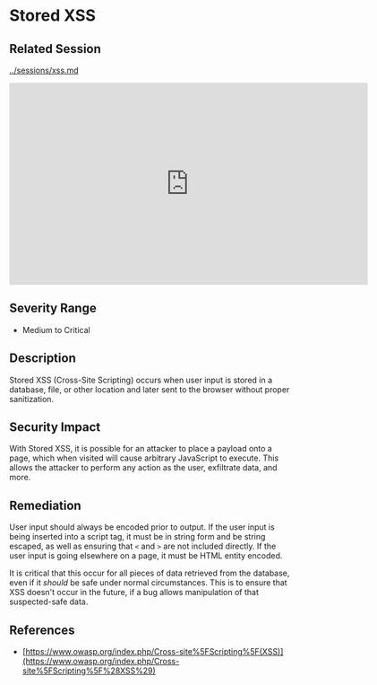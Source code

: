 Stored XSS
==========

Related Session
---------------

[../sessions/xss.md](../sessions/xss.md)

<iframe id="ytplayer" type="text/html" width="640" height="360" src="https://www.youtube-nocookie.com/embed/HGaFCcWM57U?rel=0&autoplay=0&origin=https://hacker101.com" frameborder="0"></iframe>

Severity Range
--------------

- Medium to Critical

Description
-----------

Stored XSS (Cross-Site Scripting) occurs when user input is stored in a database, file, or other location and later sent to the browser without proper sanitization.

Security Impact
---------------

With Stored XSS, it is possible for an attacker to place a payload onto a page, which when visited will cause arbitrary JavaScript to execute.  This allows the attacker to perform any action as the user, exfiltrate data, and more.

Remediation
-----------

User input should always be encoded prior to output.  If the user input is being inserted into a script tag, it must be in string form and be string escaped, as well as ensuring that `<` and `>` are not included directly.  If the user input is going elsewhere on a page, it must be HTML entity encoded.

It is critical that this occur for all pieces of data retrieved from the database, even if it *should* be safe under normal circumstances.  This is to ensure that XSS doesn't occur in the future, if a bug allows manipulation of that suspected-safe data.

References
----------

- [https://www.owasp.org/index.php/Cross-site%5FScripting%5F(XSS)](https://www.owasp.org/index.php/Cross-site%5FScripting%5F%28XSS%29)

